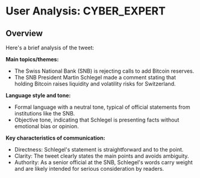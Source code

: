 # User Analysis: CYBER_EXPERT

## Overview

Here's a brief analysis of the tweet:

**Main topics/themes:**

* The Swiss National Bank (SNB) is rejecting calls to add Bitcoin reserves.
* The SNB President Martin Schlegel made a comment stating that holding Bitcoin raises liquidity and volatility risks for Switzerland.

**Language style and tone:**

* Formal language with a neutral tone, typical of official statements from institutions like the SNB.
* Objective tone, indicating that Schlegel is presenting facts without emotional bias or opinion.

**Key characteristics of communication:**

* Directness: Schlegel's statement is straightforward and to the point.
* Clarity: The tweet clearly states the main points and avoids ambiguity.
* Authority: As a senior official at the SNB, Schlegel's words carry weight and are likely intended for serious consideration by readers.
